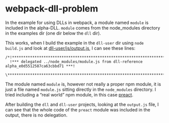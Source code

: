 # webpack-dll-problem

In the example for using DLLs in webpack, a module named `module` is included in the 
alpha-DLL. `module` comes from the node_modules directory in the examples dir (one dir 
below the `dll` dir).

This works, when I build the example in the `dll-user` dir using `node build.js` and
look at [dll-user/js/output.js](dll-user/js/output.js), I can see these lines:

```
/*!*****************************************************************************************!*\
  !*** delegated ../node_modules/module.js from dll-reference alpha_e0d5512587ca63cbbd71 ***!
  \*****************************************************************************************/
```

The module named `module` is, however not really a proper npm module, it is just a file named
`module.js` sitting directly in the `node_modules` directory. I tried including a “real world”
npm module, in this case [preact](https://www.npmjs.com/package/preact).

After building the `dll` and `dll-user` projects, looking at the `output.js` file, I can see that
the whole code of the `preact` module was included in the output, there is no delegation.
